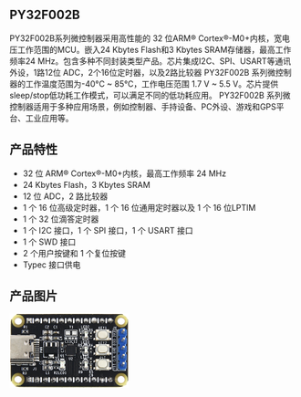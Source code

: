 ## PY32F002B

PY32F002B系列微控制器采用高性能的 32 位ARM® Cortex®-M0+内核，宽电压工作范围的MCU。嵌入24 Kbytes Flash和3 Kbytes SRAM存储器，最高工作频率24 MHz。包含多种不同封装类型产品。芯片集成I2C、SPI、USART等通讯外设，1路12位 ADC，2个16位定时器，以及2路比较器 PY32F002B 系列微控制器的工作温度范围为-40°C ~ 85°C，工作电压范围 1.7 V ~ 5.5 V。芯片提供sleep/stop低功耗工作模式，可以满足不同的低功耗应用。 PY32F002B 系列微控制器适用于多种应用场景，例如控制器、手持设备、PC外设、游戏和GPS平台、工业应用等。

## 产品特性
- 32 位 ARM® Cortex®-M0+内核，最高工作频率 24 MHz
- 24 Kbytes Flash，3 Kbytes SRAM
- 12 位 ADC，2 路比较器
- 1 个 16 位高级定时器，1 个 16 位通用定时器以及 1 个 16 位LPTIM
- 1 个 32 位滴答定时器
- 1 个 I2C 接口，1 个 SPI 接口，1 个 USART 接口
- 1 个 SWD 接口
- 2 个用户按键和 1 个复位按键
- Typec 接口供电

## 产品图片
<img src="docs/figures/board1.jpg" alt="image-20201009181905422" style="zoom:50%;" />
